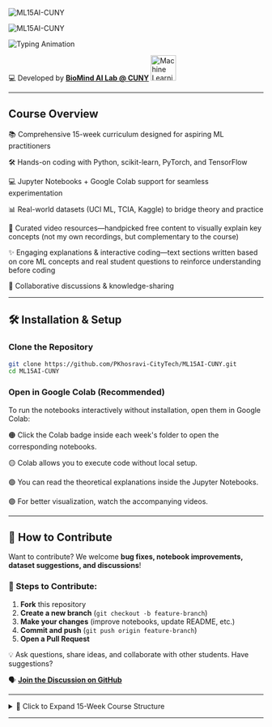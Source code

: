 ![ML15AI-CUNY](https://img.shields.io/badge/ML15AI--CUNY-Master%20Machine%20Learning%20in%2015%20Weeks-007BFF?style=for-the-badge&logo=python&logoColor=F7A41D)


![ML15AI-CUNY](https://readme-typing-svg.herokuapp.com/?font=Fira+Code&size=22&pause=1000&color=F7A41D&width=700&lines=ML15AI-CUNY%3A+Master+Machine+Learning+in+15+Weeks%21)


![Typing Animation](https://readme-typing-svg.herokuapp.com/?font=Fira+Code&size=22&pause=1000&color=00C8A3&width=900&lines=ML+course+blending+theory%2C+coding%2C+and+real-world+applications.)

💻 Developed by **[BioMind AI Lab @ CUNY](https://sites.google.com/view/biomind-ai-lab)** <img src="https://upload.wikimedia.org/wikipedia/commons/6/64/Dall-e_3_%28jan_%2724%29_artificial_intelligence_icon.png" alt="Machine Learning Icon" width="50"/>

---

## Course Overview  

📚 Comprehensive 15-week curriculum designed for aspiring ML practitioners

🛠️ Hands-on coding with Python, scikit-learn, PyTorch, and TensorFlow

💻 Jupyter Notebooks + Google Colab support for seamless experimentation

📊 Real-world datasets (UCI ML, TCIA, Kaggle) to bridge theory and practice

🎥 Curated video resources—handpicked free content to visually explain key concepts (not my own recordings, but complementary to the course)

✨ Engaging explanations & interactive coding—text sections written based on core ML concepts and real student questions to reinforce understanding before coding

🤝 Collaborative discussions & knowledge-sharing

---

## 🛠 Installation & Setup  
### **Clone the Repository**
```bash
git clone https://github.com/PKhosravi-CityTech/ML15AI-CUNY.git
cd ML15AI-CUNY
```
### Open in Google Colab (Recommended)
To run the notebooks interactively without installation, open them in Google Colab:

🟠 Click the Colab badge inside each week's folder to open the corresponding notebooks.

🟡 Colab allows you to execute code without local setup.

🟢 You can read the theoretical explanations inside the Jupyter Notebooks.

🟣 For better visualization, watch the accompanying videos.

---

## 🤝 How to Contribute

Want to contribute? We welcome **bug fixes, notebook improvements, dataset suggestions, and discussions**!

### 📝 Steps to Contribute:
1. **Fork** this repository  
2. **Create a new branch** (`git checkout -b feature-branch`)  
3. **Make your changes** (improve notebooks, update README, etc.)  
4. **Commit and push** (`git push origin feature-branch`)  
5. **Open a Pull Request**  

💡 Ask questions, share ideas, and collaborate with other students. Have suggestions? 

🗣 **[Join the Discussion on GitHub](https://github.com/PKhosravi-CityTech/ML15AI-CUNY/discussions)** 

---

<details>
  <summary>📅 Click to Expand 15-Week Course Structure</summary>

| **Week** | **Topic** | **Key Concepts & Hands-On** |
|---------|----------|---------------------------|
| 🟠 **Week 01** | 🔥 Introduction to ML & AI | Types of ML (Supervised, Unsupervised, RL), AI vs. ML, Learning Paradigms |
| 🟡 **Week 02** | 📊 Regression Techniques | Linear & Logistic Regression, Loss Functions, Bias-Variance Tradeoff |
| 🟢 **Week 03** | 🌲 Decision Trees & Ensemble Methods | CART, Random Forests, Gradient Boosting (XGBoost, LightGBM) |
| 🔵 **Week 04** | 🎯 SVMs & Kernel Methods | Large Margin Classifiers, Soft/Hard Margins, Kernel Trick |
| 🟣 **Week 05** | 🔗 Clustering & Unsupervised Learning | K-Means, Hierarchical Clustering, DBSCAN, Silhouette Score |
| 🔴 **Week 06** | ✂️ Dimensionality Reduction & Visualization | PCA, LDA, t-SNE, UMAP, Feature Selection vs. Extraction |
| ⚫ **Week 07** | 📌 Probabilistic & Bayesian Learning | Naive Bayes, Gaussian Mixture Models, Bayesian Inference |
| ⚪ **Week 08** | 🧠 Neural Networks Foundations | Perceptron, Feedforward Networks, Backpropagation, PyTorch Implementation |
| 🏆 **Week 09** | 🖼️ Deep Learning for Vision (CNNs) | Convolutions, Pooling, Architectures (LeNet, ResNet), Transfer Learning |
| 🎙 **Week 10** | 📖 NLP Fundamentals & Attention | Word Embeddings (Word2Vec, GloVe), RNNs, Seq2Seq, Basic Attention Mechanism |
| 🤖 **Week 11** | 🚀 Transformers & Large Language Models (LLMs) | Self-Attention, BERT, GPT, Fine-tuning, Prompt Engineering |
| 🎮 **Week 12** | 🕹 Reinforcement Learning | Markov Decision Processes, Q-Learning, Policy Gradients, OpenAI Gym |
| 🌐 **Week 13** | 🔍 Explainable AI & Ethics | SHAP, LIME, Grad-CAM, Model Bias, Fairness, Accountability, AI Policy |
| 🧠 **Week 14** | 🤝 Multimodal & Foundation Models | CLIP, DALL·E, Multimodal Transformers, Cross-modal Representations |
| 🎓 **Week 15** | 📚 Research Trends | AutoML, Federated Learning, Causal Inference, Continual Learning, VC Theory



</details>

---




